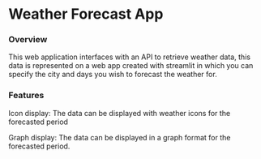 # Weather Forecast App  

### Overview
This web application interfaces with an API to retrieve
weather data, this data is represented on a web app
created with streamlit in which you can specify the city and
days you wish to forecast the weather for.

### Features

Icon display: The data can be displayed with weather icons for the
forecasted period

Graph display: The data can be displayed in a graph format for the forecasted
period.

